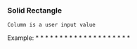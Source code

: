 ### Solid Rectangle
	Column is a user input value
Example:
	* * * * *
	* * * * *
	* * * * *
	* * * * *